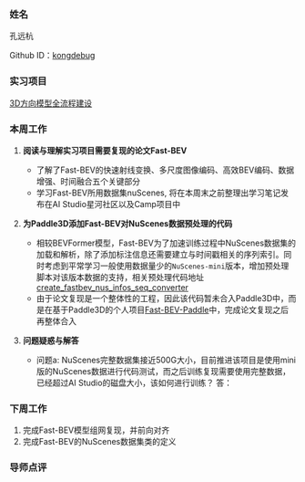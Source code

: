 ### 姓名

孔远杭

Github ID：[kongdebug](https://github.com/kongdebug)

### 实习项目

[3D方向模型全流程建设](https://github.com/PaddlePaddle/community/blob/master/hackathon/hackathon_5th/%E3%80%90PaddlePaddle%20Hackathon%205th%E3%80%91%E9%A3%9E%E6%A1%A8%E6%8A%A4%E8%88%AA%E8%AE%A1%E5%88%92%E9%9B%86%E8%AE%AD%E8%90%A5%E9%A1%B9%E7%9B%AE%E5%90%88%E9%9B%86.md#%E9%A1%B9%E7%9B%AE%E5%8D%81%E4%BA%943d%E6%96%B9%E5%90%91%E6%A8%A1%E5%9E%8B%E5%85%A8%E6%B5%81%E7%A8%8B%E5%BB%BA%E8%AE%BE)

### 本周工作

1. **阅读与理解实习项目需要复现的论文Fast-BEV**
    - 了解了Fast-BEV的快速射线变换、多尺度图像编码、高效BEV编码、数据增强、时间融合五个关键部分
    - 学习Fast-BEV所用数据集nuScenes, 将在本周末之前整理出学习笔记发布在AI Studio星河社区以及Camp项目中

2. **为Paddle3D添加Fast-BEV对NuScenes数据预处理的代码**
    - 相较BEVFormer模型，Fast-BEV为了加速训练过程中NuScenes数据集的加载和解析，除了添加标注信息还需要建立与时间戳相关的序列索引。同时考虑到平常学习一般使用数据量少的`NuScenes-mini`版本，增加预处理脚本对该版本数据的支持，相关预处理代码地址[create_fastbev_nus_infos_seq_converter](https://github.com/kongdebug/Fast-BEV-Paddle/blob/main/tools/create_fastbev_nus_infos_seq_converter.py)
    - 由于论文复现是一个整体性的工程，因此该代码暂未合入Paddle3D中，而是在基于Paddle3D的个人项目[Fast-BEV-Paddle](https://github.com/kongdebug/Fast-BEV-Paddle)中，完成论文复现之后再整体合入

3. **问题疑惑与解答**
    - 问题a: NuScenes完整数据集接近500G大小，目前推进该项目是使用mini版的NuScenes数据进行代码测试，而之后训练复现需要使用完整数据，已经超过AI Studio的磁盘大小，该如何进行训练？
      答：


### 下周工作

1. 完成Fast-BEV模型组网复现，并前向对齐
2. 完成Fast-BEV的NuScenes数据集类的定义

### 导师点评

